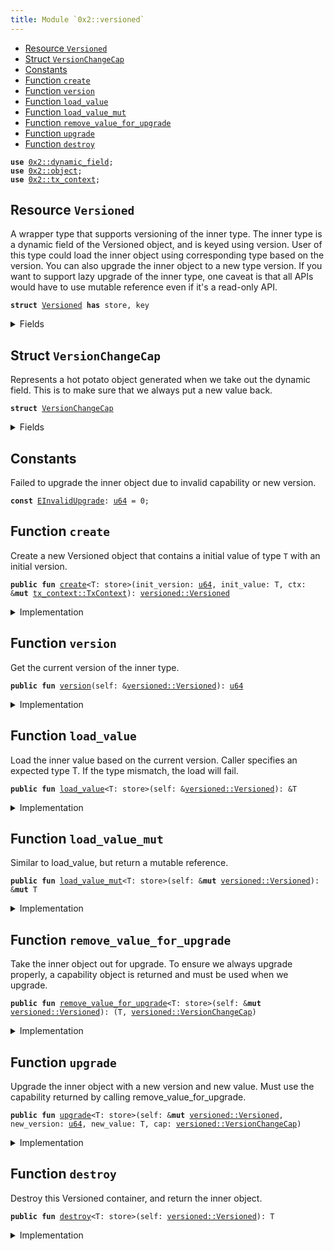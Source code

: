 ```yaml
---
title: Module `0x2::versioned`
---
```




-  [Resource `Versioned`](#0x2_versioned_Versioned)
-  [Struct `VersionChangeCap`](#0x2_versioned_VersionChangeCap)
-  [Constants](#@Constants_0)
-  [Function `create`](#0x2_versioned_create)
-  [Function `version`](#0x2_versioned_version)
-  [Function `load_value`](#0x2_versioned_load_value)
-  [Function `load_value_mut`](#0x2_versioned_load_value_mut)
-  [Function `remove_value_for_upgrade`](#0x2_versioned_remove_value_for_upgrade)
-  [Function `upgrade`](#0x2_versioned_upgrade)
-  [Function `destroy`](#0x2_versioned_destroy)


<pre><code><b>use</b> <a href="../sui-framework/dynamic_field.md#0x2_dynamic_field">0x2::dynamic_field</a>;
<b>use</b> <a href="../sui-framework/object.md#0x2_object">0x2::object</a>;
<b>use</b> <a href="../sui-framework/tx_context.md#0x2_tx_context">0x2::tx_context</a>;
</code></pre>



<a name="0x2_versioned_Versioned"></a>

## Resource `Versioned`

A wrapper type that supports versioning of the inner type.
The inner type is a dynamic field of the Versioned object, and is keyed using version.
User of this type could load the inner object using corresponding type based on the version.
You can also upgrade the inner object to a new type version.
If you want to support lazy upgrade of the inner type, one caveat is that all APIs would have
to use mutable reference even if it's a read-only API.


<pre><code><b>struct</b> <a href="../sui-framework/versioned.md#0x2_versioned_Versioned">Versioned</a> <b>has</b> store, key
</code></pre>



<details>
<summary>Fields</summary>


<dl>
<dt>
<code>id: <a href="../sui-framework/object.md#0x2_object_UID">object::UID</a></code>
</dt>
<dd>

</dd>
<dt>
<code>version: <a href="../move-stdlib/u64.md#0x1_u64">u64</a></code>
</dt>
<dd>

</dd>
</dl>


</details>

<a name="0x2_versioned_VersionChangeCap"></a>

## Struct `VersionChangeCap`

Represents a hot potato object generated when we take out the dynamic field.
This is to make sure that we always put a new value back.


<pre><code><b>struct</b> <a href="../sui-framework/versioned.md#0x2_versioned_VersionChangeCap">VersionChangeCap</a>
</code></pre>



<details>
<summary>Fields</summary>


<dl>
<dt>
<code>versioned_id: <a href="../sui-framework/object.md#0x2_object_ID">object::ID</a></code>
</dt>
<dd>

</dd>
<dt>
<code>old_version: <a href="../move-stdlib/u64.md#0x1_u64">u64</a></code>
</dt>
<dd>

</dd>
</dl>


</details>

<a name="@Constants_0"></a>

## Constants


<a name="0x2_versioned_EInvalidUpgrade"></a>

Failed to upgrade the inner object due to invalid capability or new version.


<pre><code><b>const</b> <a href="../sui-framework/versioned.md#0x2_versioned_EInvalidUpgrade">EInvalidUpgrade</a>: <a href="../move-stdlib/u64.md#0x1_u64">u64</a> = 0;
</code></pre>



<a name="0x2_versioned_create"></a>

## Function `create`

Create a new Versioned object that contains a initial value of type <code>T</code> with an initial version.


<pre><code><b>public</b> <b>fun</b> <a href="../sui-framework/versioned.md#0x2_versioned_create">create</a>&lt;T: store&gt;(init_version: <a href="../move-stdlib/u64.md#0x1_u64">u64</a>, init_value: T, ctx: &<b>mut</b> <a href="../sui-framework/tx_context.md#0x2_tx_context_TxContext">tx_context::TxContext</a>): <a href="../sui-framework/versioned.md#0x2_versioned_Versioned">versioned::Versioned</a>
</code></pre>



<details>
<summary>Implementation</summary>


<pre><code><b>public</b> <b>fun</b> <a href="../sui-framework/versioned.md#0x2_versioned_create">create</a>&lt;T: store&gt;(init_version: <a href="../move-stdlib/u64.md#0x1_u64">u64</a>, init_value: T, ctx: &<b>mut</b> TxContext): <a href="../sui-framework/versioned.md#0x2_versioned_Versioned">Versioned</a> {
    <b>let</b> <b>mut</b> self = <a href="../sui-framework/versioned.md#0x2_versioned_Versioned">Versioned</a> {
        id: <a href="../sui-framework/object.md#0x2_object_new">object::new</a>(ctx),
        version: init_version,
    };
    <a href="../sui-framework/dynamic_field.md#0x2_dynamic_field_add">dynamic_field::add</a>(&<b>mut</b> self.id, init_version, init_value);
    self
}
</code></pre>



</details>

<a name="0x2_versioned_version"></a>

## Function `version`

Get the current version of the inner type.


<pre><code><b>public</b> <b>fun</b> <a href="../sui-framework/versioned.md#0x2_versioned_version">version</a>(self: &<a href="../sui-framework/versioned.md#0x2_versioned_Versioned">versioned::Versioned</a>): <a href="../move-stdlib/u64.md#0x1_u64">u64</a>
</code></pre>



<details>
<summary>Implementation</summary>


<pre><code><b>public</b> <b>fun</b> <a href="../sui-framework/versioned.md#0x2_versioned_version">version</a>(self: &<a href="../sui-framework/versioned.md#0x2_versioned_Versioned">Versioned</a>): <a href="../move-stdlib/u64.md#0x1_u64">u64</a> {
    self.version
}
</code></pre>



</details>

<a name="0x2_versioned_load_value"></a>

## Function `load_value`

Load the inner value based on the current version. Caller specifies an expected type T.
If the type mismatch, the load will fail.


<pre><code><b>public</b> <b>fun</b> <a href="../sui-framework/versioned.md#0x2_versioned_load_value">load_value</a>&lt;T: store&gt;(self: &<a href="../sui-framework/versioned.md#0x2_versioned_Versioned">versioned::Versioned</a>): &T
</code></pre>



<details>
<summary>Implementation</summary>


<pre><code><b>public</b> <b>fun</b> <a href="../sui-framework/versioned.md#0x2_versioned_load_value">load_value</a>&lt;T: store&gt;(self: &<a href="../sui-framework/versioned.md#0x2_versioned_Versioned">Versioned</a>): &T {
    <a href="../sui-framework/dynamic_field.md#0x2_dynamic_field_borrow">dynamic_field::borrow</a>(&self.id, self.version)
}
</code></pre>



</details>

<a name="0x2_versioned_load_value_mut"></a>

## Function `load_value_mut`

Similar to load_value, but return a mutable reference.


<pre><code><b>public</b> <b>fun</b> <a href="../sui-framework/versioned.md#0x2_versioned_load_value_mut">load_value_mut</a>&lt;T: store&gt;(self: &<b>mut</b> <a href="../sui-framework/versioned.md#0x2_versioned_Versioned">versioned::Versioned</a>): &<b>mut</b> T
</code></pre>



<details>
<summary>Implementation</summary>


<pre><code><b>public</b> <b>fun</b> <a href="../sui-framework/versioned.md#0x2_versioned_load_value_mut">load_value_mut</a>&lt;T: store&gt;(self: &<b>mut</b> <a href="../sui-framework/versioned.md#0x2_versioned_Versioned">Versioned</a>): &<b>mut</b> T {
    <a href="../sui-framework/dynamic_field.md#0x2_dynamic_field_borrow_mut">dynamic_field::borrow_mut</a>(&<b>mut</b> self.id, self.version)
}
</code></pre>



</details>

<a name="0x2_versioned_remove_value_for_upgrade"></a>

## Function `remove_value_for_upgrade`

Take the inner object out for upgrade. To ensure we always upgrade properly, a capability object is returned
and must be used when we upgrade.


<pre><code><b>public</b> <b>fun</b> <a href="../sui-framework/versioned.md#0x2_versioned_remove_value_for_upgrade">remove_value_for_upgrade</a>&lt;T: store&gt;(self: &<b>mut</b> <a href="../sui-framework/versioned.md#0x2_versioned_Versioned">versioned::Versioned</a>): (T, <a href="../sui-framework/versioned.md#0x2_versioned_VersionChangeCap">versioned::VersionChangeCap</a>)
</code></pre>



<details>
<summary>Implementation</summary>


<pre><code><b>public</b> <b>fun</b> <a href="../sui-framework/versioned.md#0x2_versioned_remove_value_for_upgrade">remove_value_for_upgrade</a>&lt;T: store&gt;(self: &<b>mut</b> <a href="../sui-framework/versioned.md#0x2_versioned_Versioned">Versioned</a>): (T, <a href="../sui-framework/versioned.md#0x2_versioned_VersionChangeCap">VersionChangeCap</a>) {
    (
        <a href="../sui-framework/dynamic_field.md#0x2_dynamic_field_remove">dynamic_field::remove</a>(&<b>mut</b> self.id, self.version),
        <a href="../sui-framework/versioned.md#0x2_versioned_VersionChangeCap">VersionChangeCap</a> {
            versioned_id: <a href="../sui-framework/object.md#0x2_object_id">object::id</a>(self),
            old_version: self.version,
        },
    )
}
</code></pre>



</details>

<a name="0x2_versioned_upgrade"></a>

## Function `upgrade`

Upgrade the inner object with a new version and new value. Must use the capability returned
by calling remove_value_for_upgrade.


<pre><code><b>public</b> <b>fun</b> <a href="../sui-framework/versioned.md#0x2_versioned_upgrade">upgrade</a>&lt;T: store&gt;(self: &<b>mut</b> <a href="../sui-framework/versioned.md#0x2_versioned_Versioned">versioned::Versioned</a>, new_version: <a href="../move-stdlib/u64.md#0x1_u64">u64</a>, new_value: T, cap: <a href="../sui-framework/versioned.md#0x2_versioned_VersionChangeCap">versioned::VersionChangeCap</a>)
</code></pre>



<details>
<summary>Implementation</summary>


<pre><code><b>public</b> <b>fun</b> <a href="../sui-framework/versioned.md#0x2_versioned_upgrade">upgrade</a>&lt;T: store&gt;(
    self: &<b>mut</b> <a href="../sui-framework/versioned.md#0x2_versioned_Versioned">Versioned</a>,
    new_version: <a href="../move-stdlib/u64.md#0x1_u64">u64</a>,
    new_value: T,
    cap: <a href="../sui-framework/versioned.md#0x2_versioned_VersionChangeCap">VersionChangeCap</a>,
) {
    <b>let</b> <a href="../sui-framework/versioned.md#0x2_versioned_VersionChangeCap">VersionChangeCap</a> { versioned_id, old_version } = cap;
    <b>assert</b>!(versioned_id == <a href="../sui-framework/object.md#0x2_object_id">object::id</a>(self), <a href="../sui-framework/versioned.md#0x2_versioned_EInvalidUpgrade">EInvalidUpgrade</a>);
    <b>assert</b>!(old_version &lt; new_version, <a href="../sui-framework/versioned.md#0x2_versioned_EInvalidUpgrade">EInvalidUpgrade</a>);
    <a href="../sui-framework/dynamic_field.md#0x2_dynamic_field_add">dynamic_field::add</a>(&<b>mut</b> self.id, new_version, new_value);
    self.version = new_version;
}
</code></pre>



</details>

<a name="0x2_versioned_destroy"></a>

## Function `destroy`

Destroy this Versioned container, and return the inner object.


<pre><code><b>public</b> <b>fun</b> <a href="../sui-framework/versioned.md#0x2_versioned_destroy">destroy</a>&lt;T: store&gt;(self: <a href="../sui-framework/versioned.md#0x2_versioned_Versioned">versioned::Versioned</a>): T
</code></pre>



<details>
<summary>Implementation</summary>


<pre><code><b>public</b> <b>fun</b> <a href="../sui-framework/versioned.md#0x2_versioned_destroy">destroy</a>&lt;T: store&gt;(self: <a href="../sui-framework/versioned.md#0x2_versioned_Versioned">Versioned</a>): T {
    <b>let</b> <a href="../sui-framework/versioned.md#0x2_versioned_Versioned">Versioned</a> { <b>mut</b> id, version } = self;
    <b>let</b> ret = <a href="../sui-framework/dynamic_field.md#0x2_dynamic_field_remove">dynamic_field::remove</a>(&<b>mut</b> id, version);
    id.delete();
    ret
}
</code></pre>



</details>
